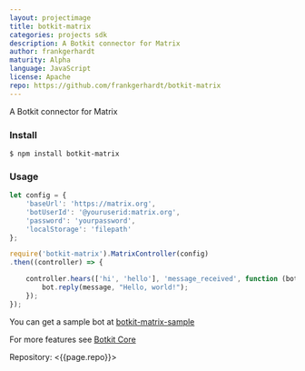 ```yaml
---
layout: projectimage
title: botkit-matrix
categories: projects sdk
description: A Botkit connector for Matrix
author: frankgerhardt
maturity: Alpha
language: JavaScript
license: Apache
repo: https://github.com/frankgerhardt/botkit-matrix
---
```


A Botkit connector for Matrix

### Install

```$ npm install botkit-matrix```

### Usage

```JavaScript
let config = {
    'baseUrl': 'https://matrix.org',
    'botUserId': '@youruserid:matrix.org',
    'password': 'yourpassword',
    'localStorage': 'filepath'
};

require('botkit-matrix').MatrixController(config)
.then((controller) => {

    controller.hears(['hi', 'hello'], 'message_received', function (bot, message) {
        bot.reply(message, "Hello, world!");
    });
});
```

You can get a sample bot at [botkit-matrix-sample](https://github.com/frankgerhardt/botkit-matrix-sample)

For more features see [Botkit Core](https://botkit.ai/docs/core.html)

Repository: <{{page.repo}}>
